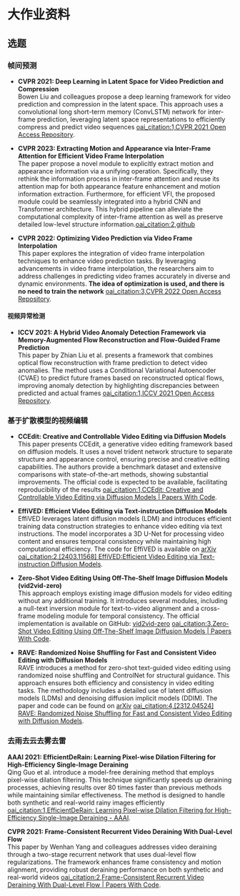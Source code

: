 # 大作业资料

## 选题

### 帧间预测

- **CVPR 2021: Deep Learning in Latent Space for Video Prediction and Compression**  
  Bowen Liu and colleagues propose a deep learning framework for video prediction and compression in the latent space. This approach uses a convolutional long short-term memory (ConvLSTM) network for inter-frame prediction, leveraging latent space representations to efficiently compress and predict video sequences [oai_citation:1,CVPR 2021 Open Access Repository](https://openaccess.thecvf.com/content/CVPR2021/html/Liu_Deep_Learning_in_Latent_Space_for_Video_Prediction_and_Compression_CVPR_2021_paper.html).

- **CVPR 2023: Extracting Motion and Appearance via Inter-Frame Attention for Efficient Video Frame Interpolation**  
  The paper propose a novel module to explicitly extract motion and appearance information via a unifying operation. Specifically, they rethink the information process in inter-frame attention and reuse its attention map for both appearance feature enhancement and motion information extraction. Furthermore, for efficient VFI, the proposed module could be seamlessly integrated into a hybrid CNN and Transformer architecture. This hybrid pipeline can alleviate the computational complexity of inter-frame attention as well as preserve detailed low-level structure information.[oai_citation:2,github](https://github.com/MCG-NJU/EMA-VFI)

- **CVPR 2022: Optimizing Video Prediction via Video Frame Interpolation**  
  This paper explores the integration of video frame interpolation techniques to enhance video prediction tasks. By leveraging advancements in video frame interpolation, the researchers aim to address challenges in predicting video frames accurately in diverse and dynamic environments. **The idea of optimization is used, and there is no need to train the network** [oai_citation:3,CVPR 2022 Open Access Repository](https://openaccess.thecvf.com/CVPR2022).

#### 视频异常检测

- **ICCV 2021: A Hybrid Video Anomaly Detection Framework via Memory-Augmented Flow Reconstruction and Flow-Guided Frame Prediction**  
  This paper by Zhian Liu et al. presents a framework that combines optical flow reconstruction with frame prediction to detect video anomalies. The method uses a Conditional Variational Autoencoder (CVAE) to predict future frames based on reconstructed optical flows, improving anomaly detection by highlighting discrepancies between predicted and actual frames [oai_citation:1,ICCV 2021 Open Access Repository](https://openaccess.thecvf.com/content/ICCV2021/html/Liu_A_Hybrid_Video_Anomaly_Detection_Framework_via_Memory-Augmented_Flow_Reconstruction_ICCV_2021_paper.html).


### 基于扩散模型的视频编辑

- **CCEdit: Creative and Controllable Video Editing via Diffusion Models**  
  This paper presents CCEdit, a generative video editing framework based on diffusion models. It uses a novel trident network structure to separate structure and appearance control, ensuring precise and creative editing capabilities. The authors provide a benchmark dataset and extensive comparisons with state-of-the-art methods, showing substantial improvements. The official code is expected to be available, facilitating reproducibility of the results [oai_citation:1,CCEdit: Creative and Controllable Video Editing via Diffusion Models | Papers With Code](https://paperswithcode.com/paper/ccedit-creative-and-controllable-video).

- **EffiVED: Efficient Video Editing via Text-instruction Diffusion Models**  
  EffiVED leverages latent diffusion models (LDM) and introduces efficient training data construction strategies to enhance video editing via text instructions. The model incorporates a 3D U-Net for processing video content and ensures temporal consistency while maintaining high computational efficiency. The code for EffiVED is available on [arXiv](https://arxiv.org/abs/2403.11568) [oai_citation:2,[2403.11568] EffiVED:Efficient Video Editing via Text-instruction Diffusion Models](https://ar5iv.org/abs/2403.11568).

- **Zero-Shot Video Editing Using Off-The-Shelf Image Diffusion Models (vid2vid-zero)**  
  This approach employs existing image diffusion models for video editing without any additional training. It introduces several modules, including a null-text inversion module for text-to-video alignment and a cross-frame modeling module for temporal consistency. The official implementation is available on GitHub: [vid2vid-zero](https://github.com/baaivision/vid2vid-zero) [oai_citation:3,Zero-Shot Video Editing Using Off-The-Shelf Image Diffusion Models | Papers With Code](https://paperswithcode.com/paper/zero-shot-video-editing-using-off-the-shelf).

- **RAVE: Randomized Noise Shuffling for Fast and Consistent Video Editing with Diffusion Models**  
  RAVE introduces a method for zero-shot text-guided video editing using randomized noise shuffling and ControlNet for structural guidance. This approach ensures both efficiency and consistency in video editing tasks. The methodology includes a detailed use of latent diffusion models (LDMs) and denoising diffusion implicit models (DDIM). The paper and code can be found on [arXiv](https://arxiv.org/abs/2312.04524) [oai_citation:4,[2312.04524] RAVE: Randomized Noise Shuffling for Fast and Consistent Video Editing with Diffusion Models](https://ar5iv.org/abs/2312.04524).

### 去雨去云去雾去雷

**AAAI 2021: EfficientDeRain: Learning Pixel-wise Dilation Filtering for High-Efficiency Single-Image Deraining**  
  Qing Guo et al. introduce a model-free deraining method that employs pixel-wise dilation filtering. This technique significantly speeds up deraining processes, achieving results over 80 times faster than previous methods while maintaining similar effectiveness. The method is designed to handle both synthetic and real-world rainy images efficiently [oai_citation:1,EfficientDeRain: Learning Pixel-wise Dilation Filtering for High-Efficiency Single-Image Deraining - AAAI](https://aaai.org/papers/01487-efficientderain-learning-pixel-wise-dilation-filtering-for-high-efficiency-single-image-deraining/).

**CVPR 2021: Frame-Consistent Recurrent Video Deraining With Dual-Level Flow**  
  This paper by Wenhan Yang and colleagues addresses video deraining through a two-stage recurrent network that uses dual-level flow regularizations. The framework enhances frame consistency and motion alignment, providing robust deraining performance on both synthetic and real-world videos [oai_citation:2,Frame-Consistent Recurrent Video Deraining With Dual-Level Flow | Papers With Code](https://paperswithcode.com/paper/frame-consistent-recurrent-video-deraining).
